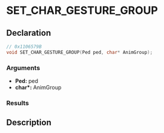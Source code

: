 # SET_CHAR_GESTURE_GROUP

## Declaration
```cpp
// 0x1106579B
void SET_CHAR_GESTURE_GROUP(Ped ped, char* AnimGroup);
```

### Arguments
- **Ped:** ped
- **char\*:** AnimGroup

### Results

## Description
